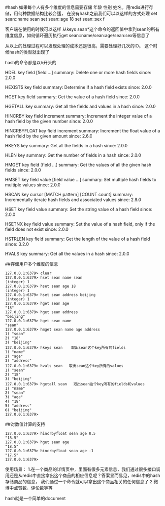 #hash
如果每个人有多个维度的信息需要存储 年龄 性别 姓名。用redis进行存储，用何种数据结构比较合适，
在没有hash之前我们可以以这样的方式处理
set sean::name sean
set sean::age 18
set sean::sex f

客户端在使用的时候可以这样
从keys sean*这个命令的返回值中拿到sean的所有维度信息，如何循环遍历执行get sean::name/sean:age/sean:sex等信息了

从以上的处理过程可以发现处理的成本还是很高，需要处理好几次的IO。
这个时候hash的类型就出现了


hash的命令都是以h开头的


HDEL key field [field ...]
  summary: Delete one or more hash fields
  since: 2.0.0

  HEXISTS key field
  summary: Determine if a hash field exists
  since: 2.0.0

  HGET key field
  summary: Get the value of a hash field
  since: 2.0.0

  HGETALL key
  summary: Get all the fields and values in a hash
  since: 2.0.0

  HINCRBY key field increment
  summary: Increment the integer value of a hash field by the given number
  since: 2.0.0

  HINCRBYFLOAT key field increment
  summary: Increment the float value of a hash field by the given amount
  since: 2.6.0

  HKEYS key
  summary: Get all the fields in a hash
  since: 2.0.0

  HLEN key
  summary: Get the number of fields in a hash
  since: 2.0.0

  HMGET key field [field ...]
  summary: Get the values of all the given hash fields
  since: 2.0.0

  HMSET key field value [field value ...]
  summary: Set multiple hash fields to multiple values
  since: 2.0.0

  HSCAN key cursor [MATCH pattern] [COUNT count]
  summary: Incrementally iterate hash fields and associated values
  since: 2.8.0

  HSET key field value
  summary: Set the string value of a hash field
  since: 2.0.0

  HSETNX key field value
  summary: Set the value of a hash field, only if the field does not exist
  since: 2.0.0

  HSTRLEN key field
  summary: Get the length of the value of a hash field
  since: 3.2.0

  HVALS key
  summary: Get all the values in a hash
  since: 2.0.0



##存储用户多个维度的信息
```
127.0.0.1:6379> clear
127.0.0.1:6379> hset sean name sean
(integer) 1
127.0.0.1:6379> hset sean age 18
(integer) 1
127.0.0.1:6379> hset sean address beijing
(integer) 1
127.0.0.1:6379> hget sean age
"18"
127.0.0.1:6379> hget sean address
"beijing"
127.0.0.1:6379> hget sean name
"sean"
127.0.0.1:6379> hmget sean name age address
1) "sean"
2) "18"
3) "beijing"
127.0.0.1:6379> hkeys sean    取出sean这个key所有的fields
1) "name"
2) "age"
3) "address"
127.0.0.1:6379> hvals sean   取出sean这个key所有的values
1) "sean"
2) "18"
3) "beijing"
127.0.0.1:6379> hgetall sean   取出sean这个key所有的fields和values
1) "name"
2) "sean"
3) "age"
4) "18"
5) "address"
6) "beijing"
127.0.0.1:6379> 
```
##对数值计算的支持
```
127.0.0.1:6379> hincrbyfloat sean age 0.5
"18.5"
127.0.0.1:6379> hget sean age
"18.5"
127.0.0.1:6379> hincrbyfloat sean age -1
"17.5"
127.0.0.1:6379>
```
使用场景：
1.在一个商品的详情页中，里面有很多元素信息，我们通过很多接口调用还是从redis中直接拿出这个商品的相应信息呢？答案显而易见，redis中的hash存储商品的信息，
我们通过一个命令就可以拿出这个商品相关的任何信息了
2.微博中点赞数，评论数等等

hash就是一个简单的document





